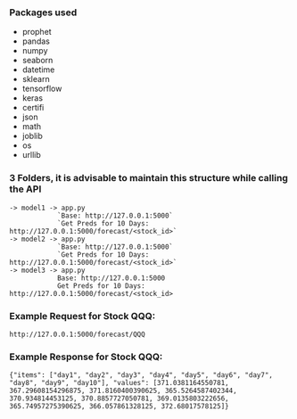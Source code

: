 ### Packages used
- prophet
- pandas
- numpy
- seaborn
- datetime
- sklearn
- tensorflow
- keras
- certifi
- json
- math
- joblib
- os
- urllib

### 3 Folders, it is advisable to maintain this structure while calling the API
    -> model1 -> app.py
                `Base: http://127.0.0.1:5000`
                `Get Preds for 10 Days: http://127.0.0.1:5000/forecast/<stock_id>`
    -> model2 -> app.py
                `Base: http://127.0.0.1:5000`
                `Get Preds for 10 Days: http://127.0.0.1:5000/forecast/<stock_id>`
    -> model3 -> app.py
                Base: http://127.0.0.1:5000
                Get Preds for 10 Days: http://127.0.0.1:5000/forecast/<stock_id>

### Example Request for Stock QQQ:
    http://127.0.0.1:5000/forecast/QQQ
    
### Example Response for Stock QQQ:
`{"items": ["day1", "day2", "day3", "day4", "day5", "day6", "day7", "day8", "day9", "day10"], "values": [371.0381164550781, 367.29608154296875, 371.8160400390625, 365.5264587402344, 370.934814453125, 370.8857727050781, 369.0135803222656, 365.74957275390625, 366.057861328125, 372.68017578125]}`

